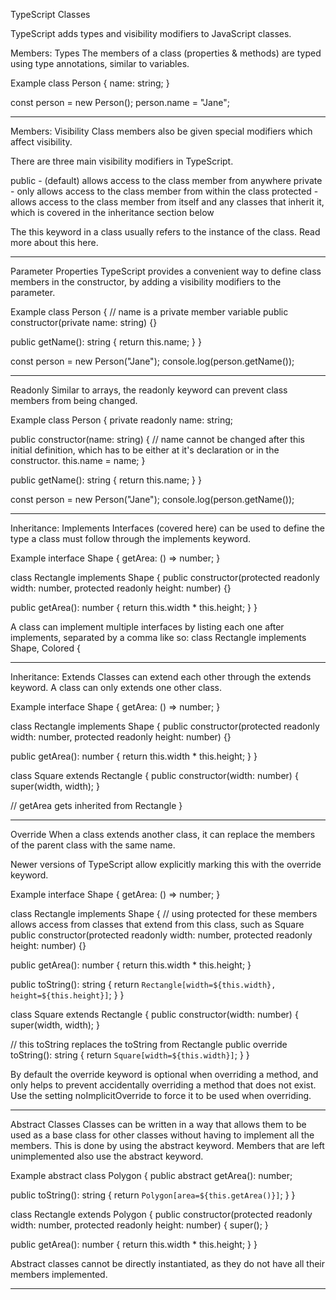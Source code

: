 TypeScript Classes

TypeScript adds types and visibility modifiers to JavaScript classes.

Members: Types
The members of a class (properties & methods) are typed using type annotations, similar to variables.

Example
class Person {
  name: string;
}

const person = new Person();
person.name = "Jane";


________________________________________________________________________

Members: Visibility
Class members also be given special modifiers which affect visibility.

There are three main visibility modifiers in TypeScript.

public - (default) allows access to the class member from anywhere
private - only allows access to the class member from within the class
protected - allows access to the class member from itself and any classes that inherit it, which is covered in the inheritance section below

The this keyword in a class usually refers to the instance of the class. Read more about this here.


________________________________________________________________________

Parameter Properties
TypeScript provides a convenient way to define class members in the constructor, by adding a visibility modifiers to the parameter.

Example
class Person {
  // name is a private member variable
  public constructor(private name: string) {}

  public getName(): string {
    return this.name;
  }
}

const person = new Person("Jane");
console.log(person.getName());


________________________________________________________________________

Readonly
Similar to arrays, the readonly keyword can prevent class members from being changed.

Example
class Person {
  private readonly name: string;

  public constructor(name: string) {
    // name cannot be changed after this initial definition, which has to be either at it's declaration or in the constructor.
    this.name = name;
  }

  public getName(): string {
    return this.name;
  }
}

const person = new Person("Jane");
console.log(person.getName());


________________________________________________________________________

Inheritance: Implements
Interfaces (covered here) can be used to define the type a class must follow through the implements keyword.

Example
interface Shape {
  getArea: () => number;
}

class Rectangle implements Shape {
  public constructor(protected readonly width: number, protected readonly height: number) {}

  public getArea(): number {
    return this.width * this.height;
  }
}

A class can implement multiple interfaces by listing each one after implements, separated by a comma like so: class Rectangle implements Shape, Colored {


________________________________________________________________________

Inheritance: Extends
Classes can extend each other through the extends keyword. A class can only extends one other class.

Example
interface Shape {
  getArea: () => number;
}

class Rectangle implements Shape {
  public constructor(protected readonly width: number, protected readonly height: number) {}

  public getArea(): number {
    return this.width * this.height;
  }
}

class Square extends Rectangle {
  public constructor(width: number) {
    super(width, width);
  }

  // getArea gets inherited from Rectangle
}


________________________________________________________________________

Override
When a class extends another class, it can replace the members of the parent class with the same name.

Newer versions of TypeScript allow explicitly marking this with the override keyword.

Example
interface Shape {
  getArea: () => number;
}

class Rectangle implements Shape {
  // using protected for these members allows access from classes that extend from this class, such as Square
  public constructor(protected readonly width: number, protected readonly height: number) {}

  public getArea(): number {
    return this.width * this.height;
  }

  public toString(): string {
    return `Rectangle[width=${this.width}, height=${this.height}]`;
  }
}

class Square extends Rectangle {
  public constructor(width: number) {
    super(width, width);
  }

  // this toString replaces the toString from Rectangle
  public override toString(): string {
    return `Square[width=${this.width}]`;
  }
}

By default the override keyword is optional when overriding a method, and only helps to prevent accidentally overriding a method that does not exist. Use the setting noImplicitOverride to force it to be used when overriding.


________________________________________________________________________

Abstract Classes
Classes can be written in a way that allows them to be used as a base class for other classes without having to implement all the members. This is done by using the abstract keyword. Members that are left unimplemented also use the abstract keyword.

Example
abstract class Polygon {
  public abstract getArea(): number;

  public toString(): string {
    return `Polygon[area=${this.getArea()}]`;
  }
}

class Rectangle extends Polygon {
  public constructor(protected readonly width: number, protected readonly height: number) {
    super();
  }

  public getArea(): number {
    return this.width * this.height;
  }
}

Abstract classes cannot be directly instantiated, as they do not have all their members implemented.


________________________________________________________________________
